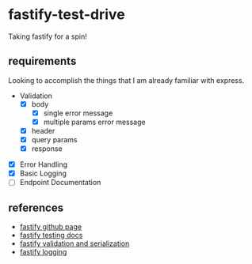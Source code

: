 # fastify-test-drive

Taking fastify for a spin!

## requirements

Looking to accomplish the things that I am already familiar with express.

-   Validation
    -   [x] body
        -   [x] single error message
        -   [x] multiple params error message
    -   [x] header
    -   [x] query params
    -   [x] response
-   [x] Error Handling
-   [x] Basic Logging
-   [ ] Endpoint Documentation

## references

-   [fastify github page](https://github.com/fastify/fastify)
-   [fastify testing docs](https://www.fastify.io/docs/master/Testing/)
-   [fastify validation and serialization](https://www.fastify.io/docs/latest/Validation-and-Serialization/)
-   [fastify logging](https://www.fastify.io/docs/latest/Logging/)
